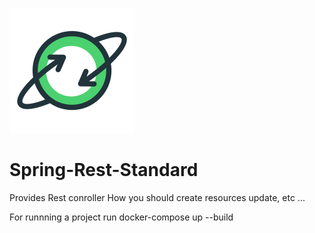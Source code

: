 ![Alt text](images/logo.png?raw=true "Architecture for Geeks")
# Spring-Rest-Standard
Provides Rest conroller How you should create resources update, etc ...


For runnning a project run docker-compose up --build
